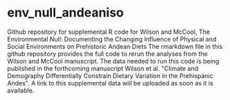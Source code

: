 # env_null_andeaniso
Github repository for supplemental R code for Wilson and McCool, The Environmental Null: Documenting the Changing Influence of Physical and Social Environments on Prehistoric Andean Diets
The rmarkdown file in this github repository provides the full code to rerun the analyses from the Wilson and McCool manuscript. The data needed to run this code is being published in the forthcoming manuscript Wilson et al. "Climate and Demography Differentially Constrain Dietary Variation in the Prehispanic Andes". A link to this supplemental data will be uploaded as soon as it is available.

